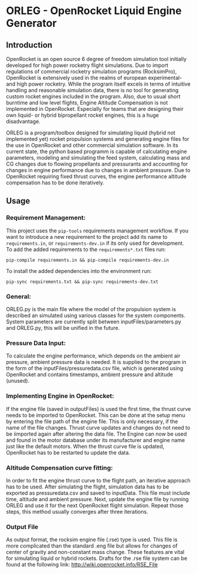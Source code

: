 # ORLEG - OpenRocket Liquid Engine Generator

## Introduction
OpenRocket is an open source 6 degree of freedom simulation tool initially developed for high power rocketry flight simulations. Due to import regulations of commercial rocketry simulation programs (RocksimPro), OpenRocket is extensively used in the realms of european experimental- and high power rocketry. While the program itself excels in terms of intuitive handling and reasonable simulation data, there is no tool for generating custom rocket engines included in the program. Also, due to usual short burntime and low level flights, Engine Altitude Compensation is not implemented in OpenRocket. Especially for teams that are designing their own liquid- or hybrid bipropellant rocket engines, this is a huge disadvantage.

ORLEG is a program/toolbox designed for simulating liquid (hybrid not implemented yet) rocket propulsion systems and generating engine files for the use in OpenRocket and other commercial simulation software. In its current state, the python based programm is capable of calculating engine parameters, modeling and simulating the feed system, calculating mass and CG changes due to flowing propellants and pressurants and accounting for changes in engine performance due to changes in ambient pressure. Due to OpenRocket requiring fixed thrust curves, the engine performance altitude compensation has to be done iteratively.

## Usage

### Requirement Management:
This project uses the `pip-tools` requirements management workflow.
If you want to introduce a new requirement to the project add its name to `requirements.in`, or `requirements-dev.in` if its only used for development.
To add the added requirements to the `requirements*.txt` files run:

```pip-compile requirements.in && pip-compile requirements-dev.in```

To install the added dependencies into the environment run:

```pip-sync requirements.txt && pip-sync requirements-dev.txt```

### General:
ORLEG.py is the main file where the model of the propulsion system is described an simulated using various classes for the system components.
System parameters are currently split between inputFiles/parameters.py and ORLEG.py, this will be unified in the future.

### Pressure Data Input:
To calculate the engine performance, which depends on the ambient air pressure, ambient pressure data is needed.
It is supplied to the program in the form of the inputFiles/pressuredata.csv file, which is generated using OpenRocket and contains timestamps, ambient pressure and altitude (unused).

### Implementing Engine in OpenRocket:
If the engine file (saved in outputFiles) is used the first time, the thrust curve needs to be imported to OpenRocket.
This can be done at the setup menu by entering the file path of the engine file.
This is only necessary, if the name of the file changes.
Thrust curve updates and changes do not need to be iimported again after altering the data file.
The Engine can now be used and found in the motor database under its manufacturer and engine name just like the default motors.
When the thrust curve file is updated, OpenRocket has to be restarted tu update the data.

### Altitude Compensation curve fitting:
In order to fit the engine thrust curve to the flight path, an iterative approach has to be used.
After simulating the flight, simulation data has to be exported as pressuredata.csv and saved to inputData.
This file must include time, altitude and ambient pressure.
Next, update the engine file by running ORLEG and use it for the next OpenRocket flight simulation.
Repeat those steps, this method usually converges after three iterations.

### Output File
As output format, the rocksim engine file (.rse) type is used.
This file is more complicated than the standard .eng file but allows for changes of center of gravity and non-constant mass change.
These features are vital for simulating liquid or hybrid rockets.
Drafts for the .rse file system can be found at the following link: http://wiki.openrocket.info/RSE_File
